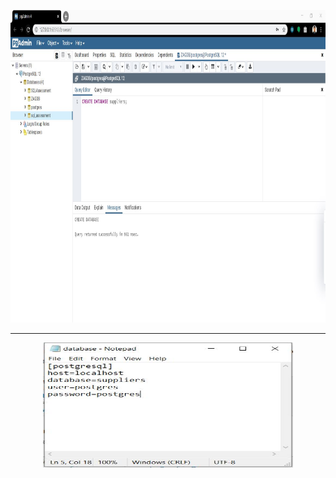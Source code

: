 <p align="center">
  <img width="1000" height="500" src="https://github.com/ankur715/SQL/blob/master/python/postgres/create%20database.JPG"> 
</p>


---

<p align="center">
  <img width="400" height="200" src="https://github.com/ankur715/SQL/blob/master/python/postgres/database%20ini.JPG"> 
</p>

